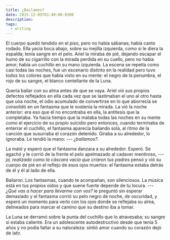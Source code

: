 ```yaml
---
title: ¿Bailamos?
date: 2015-12-05T01:49:00-0300
description:
tags:
  - writing
---
```



El cuerpo quedó tendido en el piso, pero no había sábanas; había canto rodado.
Ella yacía boca abajo, sobre su mejilla izquierda, como si le diera la espalda;
tenía sangre en el pelo. Ariel la miraba de pié, dejando escapar el humo de su
cigarrillo con la mirada perdida en su cuello, pero no había amor; había un
cuchillo en su mano izquierda. La escena se repetía como casi todas las noches,
fue un escenario distinto en la realidad pero tuvo todos los colores que había
visto en su mente: el negro de la penumbra, el rojo de su sangre, el blanco
centellante de la Luna.

Quería bailar con su alma antes de que se vaya. Ariel vió sus propios defectos
reflejados en ella cada vez que se lastimaban el uno al otro hasta que una
noche, el odio acumulado de convertirse en lo que aborrecía se consolidó en un
fantasma que le sostenía la mirada. La vió la noche anterior: era eso que él no
encontraba en ella, la antítesis que la completaba. Ya hacía tiempo que la
mataba todas las noches en su mente como el ejercicio de su propio suicidio
pero entonces, cuando terminaba de enterrar el cuchillo, el fantasma aparecía
bailando sola, al ritmo de la canción que susurraba el corazón detenido. Giraba
a su alrededor, lo ignoraba. Le tendió la mano: *--- ¿bailamos?*.

La mató y esperó que el fantasma danzara a su alrededor. Esperó. Se agachó y le
corrió de la frente el pelo apelmazado al cadaver mentiroso, *--- ja, realizada
como la cáscara vacía que criaron tus padres* pensó y vió su cuerpo de pié en
el reflejo de esos ojos muertos: el fantasma estaba detrás de él y él al lado
de ella.

Bailaron. Los fantasmas, cuando te acompañan, son silenciosos. La música está
en tus propios oídos y que suene fuerte depende de tu locura. *--- ¿Qué vas a
hacer para llevarme con vos?* le preguntó sin esperar demasiado y el fantasma
corrió su pelo negro de noche, de oscuridad, y esperó un momento para verlo con
los ojos donde se reflejaba su alma, delineados para marcar el camino que su
destino iba a tomar.

La Luna se derramó sobre la punta del cuchillo que lo atravesaba; su sangre sí
estaba caliente. Era un adolescente autodestructivo desde que tenía 5 años y no
podía faltar a su naturaleza: sintió amor cuando su corazón dejó de latir.
